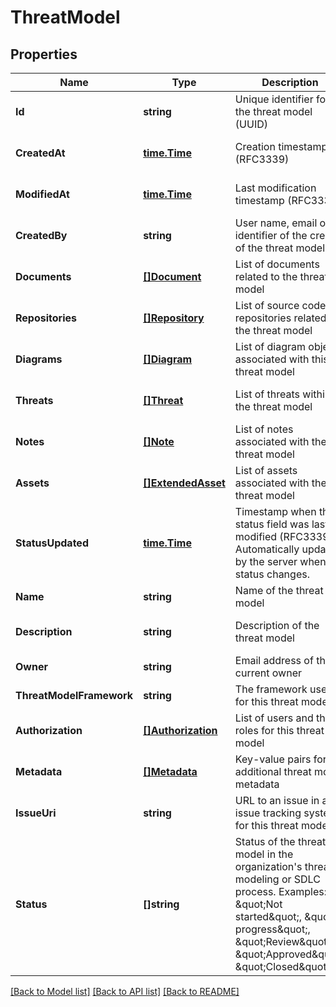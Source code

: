 # ThreatModel

## Properties
Name | Type | Description | Notes
------------ | ------------- | ------------- | -------------
**Id** | **string** | Unique identifier for the threat model (UUID) | [optional] [default to null]
**CreatedAt** | [**time.Time**](time.Time.md) | Creation timestamp (RFC3339) | [optional] [default to null]
**ModifiedAt** | [**time.Time**](time.Time.md) | Last modification timestamp (RFC3339) | [optional] [default to null]
**CreatedBy** | **string** | User name, email or identifier of the creator of the threat model | [optional] [default to null]
**Documents** | [**[]Document**](Document.md) | List of documents related to the threat model | [optional] [default to null]
**Repositories** | [**[]Repository**](Repository.md) | List of source code repositories related to the threat model | [optional] [default to null]
**Diagrams** | [**[]Diagram**](Diagram.md) | List of diagram objects associated with this threat model | [optional] [default to null]
**Threats** | [**[]Threat**](Threat.md) | List of threats within the threat model | [optional] [default to null]
**Notes** | [**[]Note**](Note.md) | List of notes associated with the threat model | [optional] [default to null]
**Assets** | [**[]ExtendedAsset**](ExtendedAsset.md) | List of assets associated with the threat model | [optional] [default to null]
**StatusUpdated** | [**time.Time**](time.Time.md) | Timestamp when the status field was last modified (RFC3339). Automatically updated by the server when status changes. | [optional] [default to null]
**Name** | **string** | Name of the threat model | [default to null]
**Description** | **string** | Description of the threat model | [optional] [default to null]
**Owner** | **string** | Email address of the current owner | [default to null]
**ThreatModelFramework** | **string** | The framework used for this threat model | [default to null]
**Authorization** | [**[]Authorization**](Authorization.md) | List of users and their roles for this threat model | [default to null]
**Metadata** | [**[]Metadata**](Metadata.md) | Key-value pairs for additional threat model metadata | [optional] [default to null]
**IssueUri** | **string** | URL to an issue in an issue tracking system for this threat model | [optional] [default to null]
**Status** | **[]string** | Status of the threat model in the organization&#x27;s threat modeling or SDLC process. Examples: \&quot;Not started\&quot;, \&quot;In progress\&quot;, \&quot;Review\&quot;, \&quot;Approved\&quot;, \&quot;Closed\&quot; | [optional] [default to null]

[[Back to Model list]](../README.md#documentation-for-models) [[Back to API list]](../README.md#documentation-for-api-endpoints) [[Back to README]](../README.md)

